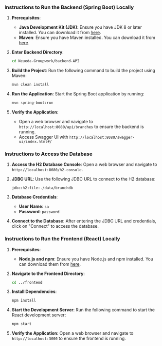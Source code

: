 ### Instructions to Run the Backend (Spring Boot) Locally

1. **Prerequisites**:
   - **Java Development Kit (JDK)**: Ensure you have JDK 8 or later installed. You can download it from [here](https://www.oracle.com/java/technologies/javase-downloads.html).
   - **Maven**: Ensure you have Maven installed. You can download it from [here](https://maven.apache.org/download.cgi).

2. **Enter Backend Directory**:
   ```bash
   cd Neueda-Groupwork/backend-API
   ```

3. **Build the Project**:
   Run the following command to build the project using Maven:
   ```bash
   mvn clean install
   ```

4. **Run the Application**:
   Start the Spring Boot application by running:
   ```bash
   mvn spring-boot:run
   ```

5. **Verify the Application**:
   - Open a web browser and navigate to `http://localhost:8080/api/branches` to ensure the backend is running.
   - Access Swagger UI with `http://localhost:8080/swagger-ui/index.html#/`

### Instructions to Access the Database

1. **Access the H2 Database Console**:
   Open a web browser and navigate to `http://localhost:8080/h2-console`.

2. **JDBC URL**:
   Use the following JDBC URL to connect to the H2 database:
   ```
   jdbc:h2:file:./data/branchdb
   ```

3. **Database Credentials**:
   - **User Name**: `sa`
   - **Password**: `password`

4. **Connect to the Database**:
   After entering the JDBC URL and credentials, click on "Connect" to access the database.


### Instructions to Run the Frontend (React) Locally

1. **Prerequisites**:
   - **Node.js and npm**: Ensure you have Node.js and npm installed. You can download them from [here](https://nodejs.org/).

2. **Navigate to the Frontend Directory**:
   ```bash
   cd ../frontend
   ```

3. **Install Dependencies**:
   ```bash
   npm install
   ```

4. **Start the Development Server**:
   Run the following command to start the React development server:
   ```bash
   npm start
   ```

5. **Verify the Application**:
   Open a web browser and navigate to `http://localhost:3000` to ensure the frontend is running.
